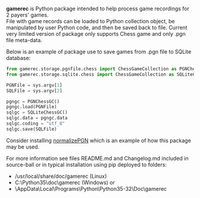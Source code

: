 **gamerec** is Python package intended to help process game recordings for 2 payers' games.  
File with game records can be loaded to Python collection object, be manipulated by user Python code,
and then be saved back to file. Current very limited version of package only supports Chess game 
and only .pgn file meta-data. 

Below is an example of package use to save games from .pgn file to SQLite database:
```python
from gamerec.storage.pgnfile.chess import ChessGameCollection as PGNChessGC
from gamerec.storage.sqlite.chess import ChessGameCollection as SQLiteChessGC

PGNFile = sys.argv[1]
SQLFile = sys.argv[2]

pgngc = PGNChessGC()
pgngc.load(PGNFile)
sqlgc = SQLiteChessGC()
sqlgc.data = pgngc.data
sqlgc.coding = "utf_8"
sqlgc.save(SQLFile)
```

Consider installing [normalizePGN](https://pypi.python.org/pypi/normalizePGN) which is an example of
how this package may be used.

For more information see files README.md and Changelog.md included in source-ball or 
in typical installation using pip deployed to folders:
- /usr/local/share/doc/gamerec (Linux)
- C:\Python35\doc\gamerec (Windows) or
- <USER>\AppData\Local\Programs\Python\Python35-32\Doc\gamerec
